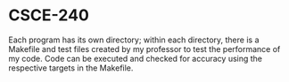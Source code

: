 # CSCE-240
Each program has its own directory; within each directory, there is a Makefile and test files created by my professor to test the performance of my code. Code can be executed and checked for accuracy using the respective targets in the Makefile.
